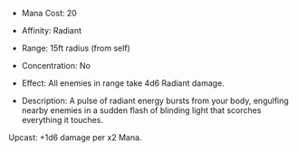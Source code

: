 - Mana Cost: 20
    
- Affinity: Radiant
    
- Range: 15ft radius (from self)
    
- Concentration: No
    
- Effect: All enemies in range take 4d6 Radiant damage.
    
- Description: A pulse of radiant energy bursts from your body, engulfing nearby enemies in a sudden flash of blinding light that scorches everything it touches.
    

Upcast: +1d6 damage per x2 Mana.